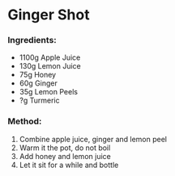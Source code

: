 # Ginger Shot

### Ingredients:
- 1100g Apple Juice
- 130g Lemon Juice
- 75g Honey
- 60g Ginger
- 35g Lemon Peels
- ?g Turmeric

### Method:
1. Combine apple juice, ginger and lemon peel
2. Warm it the pot, do not boil
3. Add honey and lemon juice
4. Let it sit for a while and bottle
